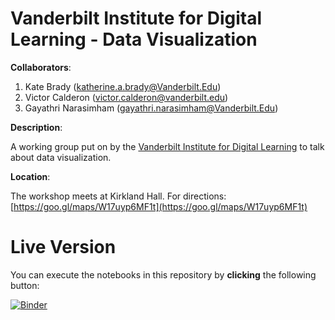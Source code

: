 # Vanderbilt Institute for Digital Learning - Data Visualization

__Collaborators__: 

1. Kate Brady ([katherine.a.brady@Vanderbilt.Edu](mailto:katherine.a.brady@vanderbilt.edu))
2. Victor Calderon ([victor.calderon@vanderbilt.edu](mailto:victor.calderon@vanderbilt.edu))
3. Gayathri Narasimham ([gayathri.narasimham@Vanderbilt.Edu](mailtto:gayathri.narasimham@Vanderbilt.Edu))

**Description**:

A working group put on by the [Vanderbilt Institute for Digital Learning](https://www.vanderbilt.edu/vidl/) to talk about data visualization.

**Location**:

The workshop meets at Kirkland Hall. For directions: [https://goo.gl/maps/W17uyp6MF1t](https://goo.gl/maps/W17uyp6MF1t)

# Live Version

You can execute the notebooks in this repository by **clicking** the following button:

[![Binder](https://mybinder.org/badge.svg)](https://mybinder.org/v2/gh/kbrady/vidl_data_viz/master)
